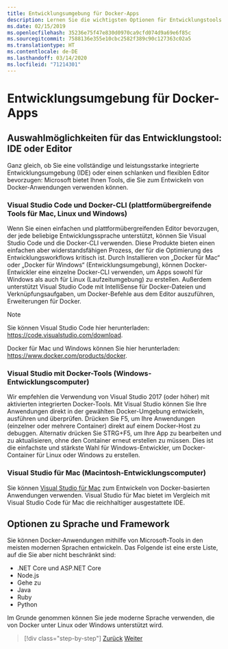 ```yaml
---
title: Entwicklungsumgebung für Docker-Apps
description: Lernen Sie die wichtigsten Optionen für Entwicklungstools kennen, die den Docker-Entwicklungslebenszyklus unterstützen.
ms.date: 02/15/2019
ms.openlocfilehash: 35236e75f47e830d0970ca9cfd074d9a69e6f85c
ms.sourcegitcommit: 7588136e355e10cbc2582f389c90c127363c02a5
ms.translationtype: HT
ms.contentlocale: de-DE
ms.lasthandoff: 03/14/2020
ms.locfileid: "71214301"
---
```

# <a name="development-environment-for-docker-apps"></a>Entwicklungsumgebung für Docker-Apps

## <a name="development-tools-choices-ide-or-editor"></a>Auswahlmöglichkeiten für das Entwicklungstool: IDE oder Editor

Ganz gleich, ob Sie eine vollständige und leistungsstarke integrierte Entwicklungsumgebung (IDE) oder einen schlanken und flexiblen Editor bevorzugen: Microsoft bietet Ihnen Tools, die Sie zum Entwickeln von Docker-Anwendungen verwenden können.

### <a name="visual-studio-code-and-docker-cli-cross-platform-tools-for-mac-linux-and-windows"></a>Visual Studio Code und Docker-CLI (plattformübergreifende Tools für Mac, Linux und Windows)

Wenn Sie einen einfachen und plattformübergreifenden Editor bevorzugen, der jede beliebige Entwicklungssprache unterstützt, können Sie Visual Studio Code und die Docker-CLI verwenden. Diese Produkte bieten einen einfachen aber widerstandsfähigen Prozess, der für die Optimierung des Entwicklungsworkflows kritisch ist. Durch Installieren von „Docker für Mac“ oder „Docker für Windows“ (Entwicklungsumgebung), können Docker-Entwickler eine einzelne Docker-CLI verwenden, um Apps sowohl für Windows als auch für Linux (Laufzeitumgebung) zu erstellen. Außerdem unterstützt Visual Studio Code mit IntelliSense für Docker-Dateien und Verknüpfungsaufgaben, um Docker-Befehle aus dem Editor auszuführen, Erweiterungen für Docker.

> [!NOTE]
> Sie können Visual Studio Code hier herunterladen: <https://code.visualstudio.com/download>.
>
> Docker für Mac und Windows können Sie hier herunterladen: <https://www.docker.com/products/docker>.

### <a name="visual-studio-with-docker-tools-windows-development-machine"></a>Visual Studio mit Docker-Tools (Windows-Entwicklungscomputer)

Wir empfehlen die Verwendung von Visual Studio 2017 (oder höher) mit aktivierten integrierten Docker-Tools. Mit Visual Studio können Sie Ihre Anwendungen direkt in der gewählten Docker-Umgebung entwickeln, ausführen und überprüfen. Drücken Sie F5, um Ihre Anwendungen (einzelner oder mehrere Container) direkt auf einem Docker-Host zu debuggen. Alternativ drücken Sie STRG+F5, um Ihre App zu bearbeiten und zu aktualisieren, ohne den Container erneut erstellen zu müssen. Dies ist die einfachste und stärkste Wahl für Windows-Entwickler, um Docker-Container für Linux oder Windows zu erstellen.

### <a name="visual-studio-for-mac-mac-development-machine"></a>Visual Studio für Mac (Macintosh-Entwicklungscomputer)

Sie können [Visual Studio für Mac](https://visualstudio.microsoft.com/vs/mac/?utm_medium=microsoft&utm_source=docs.microsoft.com&utm_campaign=inline+link) zum Entwickeln von Docker-basierten Anwendungen verwenden. Visual Studio für Mac bietet im Vergleich mit Visual Studio Code für Mac die reichhaltiger ausgestattete IDE.

## <a name="language-and-framework-choices"></a>Optionen zu Sprache und Framework

Sie können Docker-Anwendungen mithilfe von Microsoft-Tools in den meisten modernen Sprachen entwickeln. Das Folgende ist eine erste Liste, auf die Sie aber nicht beschränkt sind:

- .NET Core und ASP.NET Core
- Node.js
- Gehe zu
- Java
- Ruby
- Python

Im Grunde genommen können Sie jede moderne Sprache verwenden, die von Docker unter Linux oder Windows unterstützt wird.

>[!div class="step-by-step"]
>[Zurück](deploy-azure-kubernetes-service.md)
>[Weiter](docker-apps-inner-loop-workflow.md)
